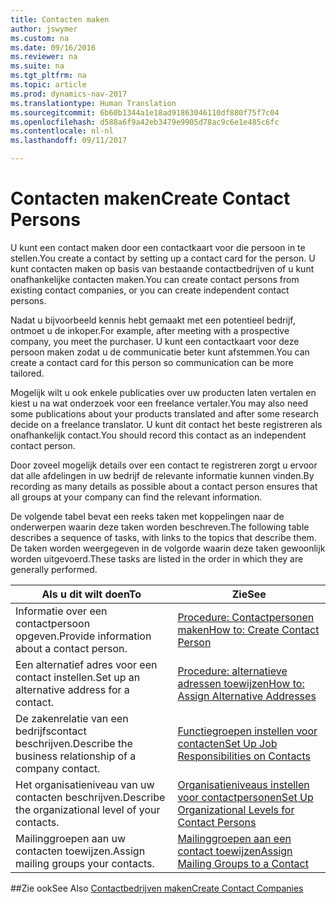 ```yaml
---
title: Contacten maken
author: jswymer
ms.custom: na
ms.date: 09/16/2016
ms.reviewer: na
ms.suite: na
ms.tgt_pltfrm: na
ms.topic: article
ms.prod: dynamics-nav-2017
ms.translationtype: Human Translation
ms.sourcegitcommit: 6b60b1344a1e18ad91863046110df880f75f7c04
ms.openlocfilehash: d588a6f9a42eb3479e9905d78ac9c6e1e485c6fc
ms.contentlocale: nl-nl
ms.lasthandoff: 09/11/2017

---
```

# <a name="create-contact-persons"></a><span data-ttu-id="8928d-102">Contacten maken</span><span class="sxs-lookup"><span data-stu-id="8928d-102">Create Contact Persons</span></span>
<span data-ttu-id="8928d-103">U kunt een contact maken door een contactkaart voor die persoon in te stellen.</span><span class="sxs-lookup"><span data-stu-id="8928d-103">You create a contact by setting up a contact card for the person.</span></span> <span data-ttu-id="8928d-104">U kunt contacten maken op basis van bestaande contactbedrijven of u kunt onafhankelijke contacten maken.</span><span class="sxs-lookup"><span data-stu-id="8928d-104">You can create contact persons from existing contact companies, or you can create independent contact persons.</span></span>

<span data-ttu-id="8928d-105">Nadat u bijvoorbeeld kennis hebt gemaakt met een potentieel bedrijf, ontmoet u de inkoper.</span><span class="sxs-lookup"><span data-stu-id="8928d-105">For example, after meeting with a prospective company, you meet the purchaser.</span></span> <span data-ttu-id="8928d-106">U kunt een contactkaart voor deze persoon maken zodat u de communicatie beter kunt afstemmen.</span><span class="sxs-lookup"><span data-stu-id="8928d-106">You can create a contact card for this person so communication can be more tailored.</span></span>

<span data-ttu-id="8928d-107">Mogelijk wilt u ook enkele publicaties over uw producten laten vertalen en kiest u na wat onderzoek voor een freelance vertaler.</span><span class="sxs-lookup"><span data-stu-id="8928d-107">You may also need some publications about your products translated and after some research decide on a freelance translator.</span></span> <span data-ttu-id="8928d-108">U kunt dit contact het beste registreren als onafhankelijk contact.</span><span class="sxs-lookup"><span data-stu-id="8928d-108">You should record this contact as an independent contact person.</span></span>

<span data-ttu-id="8928d-109">Door zoveel mogelijk details over een contact te registreren zorgt u ervoor dat alle afdelingen in uw bedrijf de relevante informatie kunnen vinden.</span><span class="sxs-lookup"><span data-stu-id="8928d-109">By recording as many details as possible about a contact person ensures that all groups at your company can find the relevant information.</span></span>

<span data-ttu-id="8928d-110">De volgende tabel bevat een reeks taken met koppelingen naar de onderwerpen waarin deze taken worden beschreven.</span><span class="sxs-lookup"><span data-stu-id="8928d-110">The following table describes a sequence of tasks, with links to the topics that describe them.</span></span> <span data-ttu-id="8928d-111">De taken worden weergegeven in de volgorde waarin deze taken gewoonlijk worden uitgevoerd.</span><span class="sxs-lookup"><span data-stu-id="8928d-111">These tasks are listed in the order in which they are generally performed.</span></span>

|<span data-ttu-id="8928d-112">Als u dit wilt doen</span><span class="sxs-lookup"><span data-stu-id="8928d-112">To</span></span> |<span data-ttu-id="8928d-113">Zie</span><span class="sxs-lookup"><span data-stu-id="8928d-113">See</span></span> |
|---|----|
|<span data-ttu-id="8928d-114">Informatie over een contactpersoon opgeven.</span><span class="sxs-lookup"><span data-stu-id="8928d-114">Provide information about a contact person.</span></span>|[<span data-ttu-id="8928d-115">Procedure: Contactpersonen maken</span><span class="sxs-lookup"><span data-stu-id="8928d-115">How to: Create Contact Person</span></span>](marketing-how-create-contact-persons.md)|
|<span data-ttu-id="8928d-116">Een alternatief adres voor een contact instellen.</span><span class="sxs-lookup"><span data-stu-id="8928d-116">Set up an alternative address for a contact.</span></span>|[<span data-ttu-id="8928d-117">Procedure: alternatieve adressen toewijzen</span><span class="sxs-lookup"><span data-stu-id="8928d-117">How to: Assign Alternative Addresses</span></span>](marketing-how-assign-alternative-address.md)|
|<span data-ttu-id="8928d-118">De zakenrelatie van een bedrijfscontact beschrijven.</span><span class="sxs-lookup"><span data-stu-id="8928d-118">Describe the business relationship of a company contact.</span></span>|[<span data-ttu-id="8928d-119">Functiegroepen instellen voor contacten</span><span class="sxs-lookup"><span data-stu-id="8928d-119">Set Up Job Responsibilities on Contacts</span></span>](marketing-job-responsibilities.md)|
|<span data-ttu-id="8928d-120">Het organisatieniveau van uw contacten beschrijven.</span><span class="sxs-lookup"><span data-stu-id="8928d-120">Describe the organizational level of your contacts.</span></span>|[<span data-ttu-id="8928d-121">Organisatieniveaus instellen voor contactpersonen</span><span class="sxs-lookup"><span data-stu-id="8928d-121">Set Up Organizational Levels for Contact Persons</span></span>](marketing-organizational-levels.md)|
|<span data-ttu-id="8928d-122">Mailinggroepen aan uw contacten toewijzen.</span><span class="sxs-lookup"><span data-stu-id="8928d-122">Assign mailing groups your contacts.</span></span>|[<span data-ttu-id="8928d-123">Mailinggroepen aan een contact toewijzen</span><span class="sxs-lookup"><span data-stu-id="8928d-123">Assign Mailing Groups to a Contact</span></span>](marketing-mailing-groups.md#assign-mailing-groups-to-a-contact)|

##<a name="see-also"></a><span data-ttu-id="8928d-124">Zie ook</span><span class="sxs-lookup"><span data-stu-id="8928d-124">See Also</span></span>
[<span data-ttu-id="8928d-125">Contactbedrijven maken</span><span class="sxs-lookup"><span data-stu-id="8928d-125">Create Contact Companies</span></span>](marketing-create-contact-companies.md)

